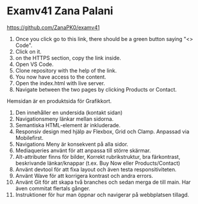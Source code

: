 # Examv41 Zana Palani


https://github.com/ZanaPK0/examv41
1. Once you click go to this link, there should be a green button saying "<> Code".
2. Click on it. 
3. on the HTTPS section, copy the link inside.
4. Open VS Code.
5. Clone repository with the help of the link.
6. You now have access to the content.
7. Open the index.html with live server.
8. Navigate between the two pages by clicking Products or Contact.


Hemsidan är en produktsida för Grafikkort.

1. Den innehåller en undersida (kontakt sidan)
2. Navigationsmeny länkar mellan sidorna.
3. Semantiska HTML-element är inkluderade.
4. Responsiv design med hjälp av Flexbox, Grid och Clamp. Anpassad via Mobilefirst.
5. Navigations Meny är konsekvent på alla sidor.
6. Mediaqueries använt för att anpassa till större skärmar.
7. Alt-attributer finns för bilder, Korrekt rubrikstruktur, bra färkontrast,
beskrivande länkar/knappar (t.ex. Buy Now eller Products/Contact)
8. Använt devtool för att fixa layout och även testa responsitiviteten. 
9. Använt Wave för att korrigera kontrast och andra errors.
10. Använt Git för att skapa två branches och sedan merga de till main.
Har även commitat flertals gånger.
11. Instruktioner för hur man öppnar och navigerar på webbplatsen tillagd.
